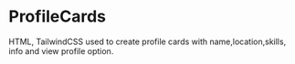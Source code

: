 # ProfileCards
HTML, TailwindCSS used to create profile cards with name,location,skills, info and view profile option.
